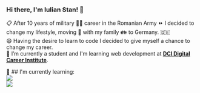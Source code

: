 ### Hi there, I'm Iulian Stan! 👋
:clipboard: After 10 years of military :guardsman: career in the Romanian Army :fast_forward: I decided to change my lifestyle, 
moving :rocket: with my family :family: to Germany. :de:\
 :smile: Having the desire to learn to code I decided to give myself a chance to change my career.\
:seedling: I’m currently a student and I'm learning web development at [**DCI Digital Career Institute**](https://www.digitalcareerinstitute.org).

📖 ## I'm currently learning:\
![](https://img.shields.io/badge/OS-Linux-informational?style=flat&logo=Linux&logoColor=white&color=2bbc8a)\
![](https://img.shields.io/badge/<Editor>-<Visual_Studio_Code>-informational?style=flat&logo=<VISUAL_STUDIO_CODE>&logoColor=white&color=2bbc8a)



<!--
**iulianSta/iulianSta** is a ✨ _special_ ✨ repository because its `README.md` (this file) appears on your GitHub profile.

Here are some ideas to get you started:

- 🔭 I’m currently working on ...
- 🌱 I’m currently learning ...
- 👯 I’m looking to collaborate on ...
- 🤔 I’m looking for help with ...
- 💬 Ask me about ...
- 📫 How to reach me: ...
- 😄 Pronouns: ...
- ⚡ Fun fact: ...
-->
